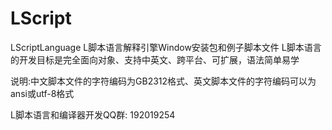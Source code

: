 # LScript
LScriptLanguage
L脚本语言解释引擎Window安装包和例子脚本文件
L脚本语言的开发目标是完全面向对象、支持中英文、跨平台、可扩展，语法简单易学

说明:中文脚本文件的字符编码为GB2312格式、英文脚本文件的字符编码可以为ansi或utf-8格式

L脚本语言和编译器开发QQ群: 192019254

